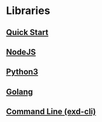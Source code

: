 # Libraries

## [Quick Start](libraries/quickstart.md)

## [NodeJS](libraries/nodejs/)

## [Python3](libraries/python3/)

## [Golang](libraries/golang/)

## [Command Line (exd-cli)](libraries/cli/)
